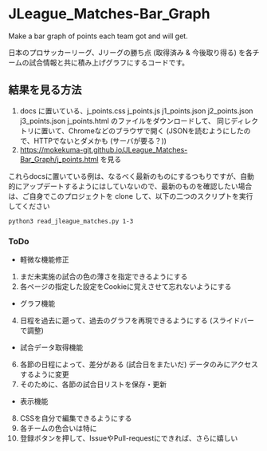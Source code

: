 # JLeague_Matches-Bar_Graph
Make a bar graph of points each team got and will get.

日本のプロサッカーリーグ、Jリーグの勝ち点 (取得済み & 今後取り得る) を各チームの試合情報と共に積み上げグラフにするコードです。

## 結果を見る方法
1. docs に置いている、j_points.css  j_points.js  j1_points.json  j2_points.json  j3_points.json j_points.html のファイルをダウンロードして、
同じディレクトリに置いて、Chromeなどのブラウザで開く (JSONを読むようにしたので、HTTPでないとダメかも (サーバが要る？))
1. https://mokekuma-git.github.io/JLeague_Matches-Bar_Graph/j_points.html を見る

これらdocsに置いている例は、なるべく最新のものにするつもりですが、自動的にアップデートするようにはしていないので、最新のものを確認したい場合は、ご自身でこのプロジェクトを clone して、以下の二つのスクリプトを実行してください  
```
python3 read_jleague_matches.py 1-3
```


### ToDo
+ 軽微な機能修正
1. まだ未実施の試合の色の薄さを指定できるようにする
2. 各ページの指定した設定をCookieに覚えさせて忘れないようにする
+ グラフ機能
4. 日程を過去に遡って、過去のグラフを再現できるようにする (スライドバーで調整)
+ 試合データ取得機能
6. 各節の日程によって、差分がある (試合日をまたいだ) データのみにアクセスするように変更
7. そのために、各節の試合日リストを保存・更新
+ 表示機能
8. CSSを自分で編集できるようにする
9. 各チームの色合いは特に
10. 登録ボタンを押して、IssueやPull-requestにできれば、さらに嬉しい
